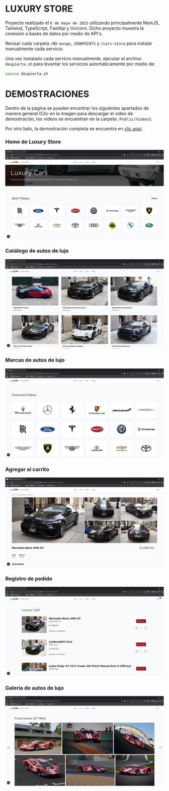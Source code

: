 # LUXURY STORE

Proyecto realizado el `6 de mayo de 2025` utilizando principalmente NextJS, Tailwind, TypeScript, FastApi y Uvicorn. Dicho proyecto muestra la conexión a bases de datos por medio de API's.

Revisar cada carpeta `/BD-mongo`, `/EDNPOINTS` y `/cars-store` para instalar manualmente cada servicio.

Una vez instalado cada servicio manualmente, ejecutar el archivo `despierta.sh` para levantar los servicios automáticamente por medio de:

```bash
source despierta.sh
```

# DEMOSTRACIONES

Dentro de la página se pueden encontrar los siguientes apartados de manera general (Clic en la imagen para descargar el video de demostración, los videos se encuentran en la carpeta `/Public/Videos`).

Por otro lado, la demostración completa se encuentra en [clic aquí](https://drive.google.com/file/d/1f5_FcW0elGmAyJ44at4YX_nysXHRSUBo/view?usp=sharing).


### Home de Luxury Store
[![Ver demo](./Public/Images/Home.png)](./Public/Videos/home_luxury.mp4)

### Catálogo de autos de lujo
[![Ver demo](./Public/Images/Catalogo.png)](./Public/Videos/catalogo-luxury.mp4)

### Marcas de autos de lujo
[![Ver demo](./Public/Images/Marcas.png)](./Public/Videos/marcar_luxury.mp4)

### Agregar al carrito
[![Ver demo](./Public/Images/carrito.png)](./Public/Videos/carrito.mp4)

### Registro de pedido
[![Ver demo](./Public/Images/comprando.png)](./Public/Videos/comprando_luxury.mp4)

### Galería de autos de lujo
[![Ver demo](./Public/Images/galeria.png)](./Public/Videos/galeria-luxury.mp4)